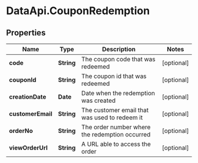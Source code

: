 # DataApi.CouponRedemption

## Properties

Name | Type | Description | Notes
------------ | ------------- | ------------- | -------------
**code** | **String** | The coupon code that was redeemed | [optional] 
**couponId** | **String** | The coupon id that was redeemed | [optional] 
**creationDate** | **Date** | Date when the redemption was created | [optional] 
**customerEmail** | **String** | The customer email that was used to redeem it | [optional] 
**orderNo** | **String** | The order number where the redemption occurred | [optional] 
**viewOrderUrl** | **String** | A URL able to access the order | [optional] 


